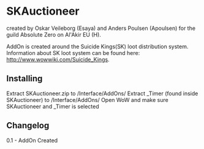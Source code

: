 SKAuctioneer 
============
created by Oskar Veileborg (Esaya) and Anders Poulsen (Apoulsen) for the guild Absolute Zero on Al'Akir EU (H).

AddOn is created around the Suicide Kings(SK) loot distribution system.
Information about SK loot system can be found here: http://www.wowwiki.com/Suicide_Kings.

Installing
----------
Extract SKAuctioneer.zip to /Interface/AddOns/
Extract _Timer (found inside SKAuctioneer) to /Interface/AddOns/
Open WoW and make sure SKAuctioneer and _Timer is selected



Changelog
---------
0.1 - AddOn Created